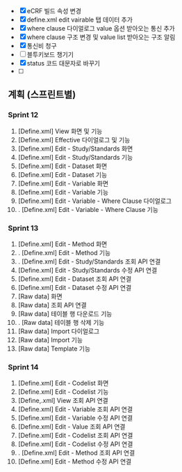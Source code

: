 - [x] eCRF 빌드 속성 변경
- [x] define.xml edit vairable 탭 데이터 추가
- [x] where clause 다이얼로그 value 옵션 받아오는 통신 추가
- [x] where clause 구조 변경 및 value list 받아오는 구조 알림
- [x] 통신비 청구
- [ ] 블투키보드 챙기기
- [x] status 코드 대문자로 바꾸기
- [ ] 

## 계획 (스프린트별)

### Sprint 12

1. \[Define.xml\] View 화면 및 기능
3. \[Define.xml\] Effective 다이얼로그 및 기능
4. \[Define.xml\] Edit - Study/Standards 화면
5. \[Define.xml\] Edit - Study/Standards 기능
6. \[Define.xml\] Edit - Dataset 화면
7. \[Define.xml\] Edit - Dataset 기능
8. \[Define.xml\] Edit - Variable 화면
9. \[Define.xml\] Edit - Variable 기능
10. \[Define.xml\] Edit - Variable - Where Clause 다이얼로그
11. . \[Define.xml\] Edit  - Variable - Where Clause 기능

### Sprint 13

1. \[Define.xml\] Edit - Method 화면
2. . \[Define.xml\] Edit - Method 기능
3. . \[Define.xml\] Edit - Study/Standards 조회 API 연결
4. \[Define.xml\] Edit - Study/Standards 수정 API 연결
5. \[Define.xml\] Edit - Dataset 조회 API 연결
6. \[Define.xml\] Edit - Dataset 수정 API 연결
7.  \[Raw data\] 화면
8. \[Raw data\] 조회 API 연결
9. \[Raw data\] 테이블 행 다운로드 기능
10. . \[Raw data\] 테이블 행 삭제 기능
11. \[Raw data\] Import 다이얼로그
12. \[Raw data\] Import 기능
13. \[Raw data\] Template 기능

### Sprint 14

1. \[Define.xml\] Edit - Codelist 화면
2. \[Define.xml\] Edit - Codelist 기능
3. \[Define,.xml] View 조회 API 연결
4. \[Define.xml\] Edit - Variable 조회 API 연결
5. \[Define.xml\] Edit - Variable 수정 API 연결
6. \[Define.xml\] Edit - Value 조회 API 연결
7. \[Define.xml\] Edit - Codelist 조회 API 연결
8.  \[Define.xml\] Edit - Codelist 수정 API 연결
9. . \[Define.xml\] Edit - Method 조회 API 연결
10. \[Define.xml\] Edit - Method 수정 API 연결

